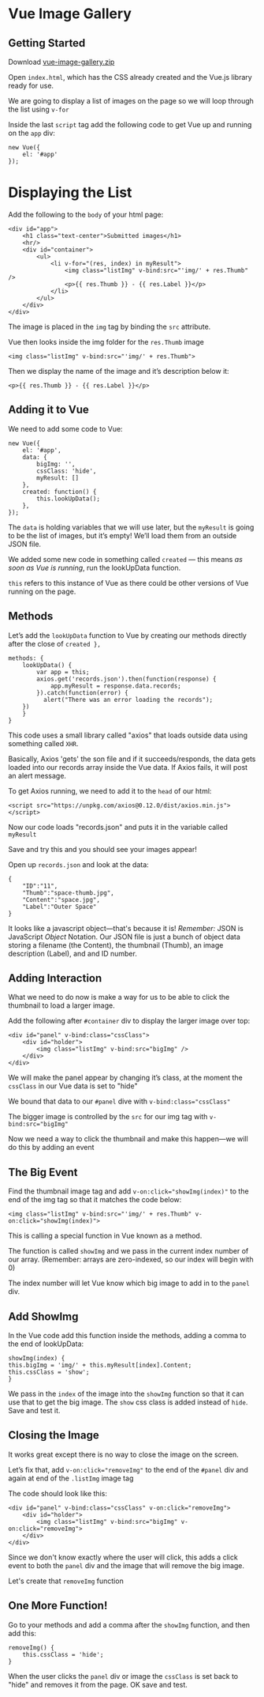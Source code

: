 # Vue Image Gallery

## Getting Started

Download [vue-image-gallery.zip](vue-image-gallery.zip)

Open `index.html`, which has the CSS already created and the Vue.js library ready for use.

We are going to display a list of images on the page so we will loop through the list using `v-for`

Inside the last `script` tag add the following code to get Vue up and running on the `app` div:

	new Vue({
		el: '#app'
	});

# Displaying the List

Add the following to the `body` of your html page:

	<div id="app">
		<h1 class="text-center">Submitted images</h1>
		<hr/>
		<div id="container">
			<ul>
				<li v-for="(res, index) in myResult">
					<img class="listImg" v-bind:src="'img/' + res.Thumb" />
					<p>{{ res.Thumb }} - {{ res.Label }}</p>
				</li>
			</ul>
		</div>
	</div>

The image is placed in the `img` tag by binding the `src` attribute.

Vue then looks inside the img folder for the `res.Thumb` image

	<img class="listImg" v-bind:src="'img/' + res.Thumb">

Then we display the name of the image and it’s description below it:

	<p>{{ res.Thumb }} - {{ res.Label }}</p>

## Adding it to Vue

We need to add some code to Vue:

	new Vue({
		el: '#app',
		data: {
			bigImg: '',
			cssClass: 'hide',
			myResult: []
		},
		created: function() {
			this.lookUpData();
		},
	});

The `data` is holding variables that we will use later, but the `myResult` is going to be the list of images, but it’s empty! We’ll load them from an outside JSON file.

We added some new code in something called `created` — this means _as soon as Vue is running_, run the lookUpData function. 

`this` refers to this instance of Vue as there could be other versions of Vue running on the page.

## Methods

Let’s add the `lookUpData` function to Vue by creating our methods directly after the close of `created },`

	methods: {
		lookUpData() {
			var app = this;
			axios.get('records.json').then(function(response) {
				app.myResult = response.data.records;
			}).catch(function(error) {
			  alert("There was an error loading the records");
	    })
		}
	}

This code uses a small library called "axios" that loads outside data using something called `XHR`.

Basically, Axios 'gets' the son file and if it succeeds/responds, the data gets loaded into our records array inside the Vue data. If Axios fails, it will post an alert message.

To get Axios running, we need to add it to the `head` of our html:

	<script src="https://unpkg.com/axios@0.12.0/dist/axios.min.js"></script>

Now our code loads "records.json" and puts it in the variable called `myResult`

Save and try this and you should see your images appear!

Open up `records.json` and look at the data:

	{
		"ID":"11",
		"Thumb":"space-thumb.jpg",
		"Content":"space.jpg",
		"Label":"Outer Space"
	}

It looks like a javascript object—that's because it is! _Remember:_ JSON is JavaScript _Object_ Notation. Our JSON file is just a bunch of object data storing a filename (the Content), the thumbnail (Thumb), an image description (Label), and and ID number.

## Adding Interaction

What we need to do now is make a way for us to be able to click the thumbnail to load a larger image.

Add the following after `#container` div to display the larger image over top:

	<div id="panel" v-bind:class="cssClass">
		<div id="holder">
			<img class="listImg" v-bind:src="bigImg" />
		</div>
	</div>

We will make the panel appear by changing it’s class, at the moment the `cssClass` in our Vue data is set to "hide"

We bound that data to our `#panel` dive with `v-bind:class="cssClass"`

The bigger image is controlled by the `src` for our img tag with `v-bind:src="bigImg"`

Now we need a way to click the thumbnail and make this happen—we will do this by adding an event

## The Big Event

Find the thumbnail image tag and add `v-on:click="showImg(index)"` to the end of the img tag so that it matches the code below:

	<img class="listImg" v-bind:src="'img/' + res.Thumb" v-on:click="showImg(index)">

This is calling a special function in Vue known as a method. 

The function is called `showImg` and we pass in the current index number of our array. (Remember: arrays are zero-indexed, so our index will begin with 0) 

The index number will let Vue know which big image to add in to the `panel` div.

## Add ShowImg

In the Vue code add this function inside the methods, adding a comma to the end of lookUpData:

	showImg(index) {
    this.bigImg = 'img/' + this.myResult[index].Content;
    this.cssClass = 'show';
	}

We pass in the `index` of the image into the `showImg` function so that it can use that to get the big image. The `show` css class is added instead of `hide`. Save and test it.

## Closing the Image

It works great except there is no way to close the image on the screen.

Let’s fix that, add `v-on:click="removeImg"` to the end of the `#panel` div and again at end of the `.listImg` image tag

The code should look like this:

	<div id="panel" v-bind:class="cssClass" v-on:click="removeImg">
		<div id="holder">
			<img class="listImg" v-bind:src="bigImg" v-on:click="removeImg">
		</div>
	</div>

Since we don't know exactly where the user will click, this adds a click event to both the `panel` div and the image that will remove the big image. 

Let's create that `removeImg` function

## One More Function!

Go to your methods and add a comma after the `showImg` function, and then add this:

	removeImg() {
		this.cssClass = 'hide';
	}

When the user clicks the `panel` div or image the `cssClass` is set back to "hide" and removes it from the page. OK save and test. 